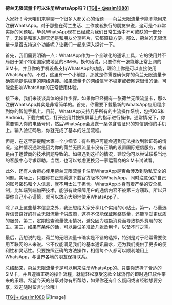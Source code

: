 **荷兰无限流量卡可以注册WhatsApp吗？[[TG💪+ @esim1088](https://t.me/s/esim1088)]**

大家好！今天咱们来聊聊一个很多人都关心的话题——荷兰无限流量卡能不能用来注册WhatsApp。对于那些在荷兰生活、工作或者旅行的朋友来说，这可是个非常实际的问题呢。毕竟WhatsApp现在已经成为我们日常生活中不可或缺的一部分了，无论是和家人聊天还是和朋友分享照片，它都超级方便。那么，荷兰的无限流量卡是否支持这个功能呢？让我们一起来深入探讨一下。

首先，我们需要明确一点：WhatsApp作为一个全球化的通讯工具，它的使用并不局限于某个特定国家或地区的SIM卡。换句话说，只要你有一张能够正常上网的SIM卡，并且你的手机设备支持WhatsApp的功能，理论上你是可以直接使用WhatsApp的。不过，这里有一个小前提，那就是你需要确保你的荷兰无限流量卡确实能提供稳定的网络连接。如果流量卡的网络信号不稳定或者网速很慢的话，可能会影响WhatsApp的正常使用体验。

接下来，我们来谈谈具体的操作步骤。如果你已经拥有一张荷兰无限流量卡，那么注册WhatsApp其实是非常简单的。首先，你需要下载最新的WhatsApp应用程序到你的智能手机上。目前，WhatsApp支持几乎所有的主流操作系统，包括iOS和Android。下载完成后，打开应用并按照屏幕上的指示进行操作。通常情况下，你需要输入你的电话号码，然后WhatsApp会发送一条包含验证码的短信到你的手机上。输入验证码后，你就完成了基本的注册流程。

但是，在这里要提醒大家一个小细节：有些用户可能会遇到无法接收到验证码的情况。这种情况通常是因为你的荷兰无限流量卡没有正确的设置国际短信服务，或者是由于运营商的技术问题导致的。如果遇到这样的情况，建议你可以尝试联系当地的客服中心寻求帮助。当然，也可以考虑更换另一家运营商的SIM卡试试看。

此外，还有人会担心使用荷兰无限流量卡注册WhatsApp是否会涉及到隐私安全的问题。实际上，只要你在正规渠道下载官方版本的WhatsApp，同时注意保护自己的账号密码和个人信息，就不用太过于担忧。WhatsApp本身有着严格的安全机制，比如端到端加密技术，能够有效保障用户的通信内容不被第三方窃取。所以只要你自己小心谨慎，就可以放心大胆地使用WhatsApp了。

除了以上这些基本信息之外，我还想给大家分享几个实用的小贴士。第一，尽量选择信誉良好的荷兰无限流量卡供应商，这样不仅能保证网络质量，还能享受更优质的服务。第二，定期检查流量使用情况，避免因为超额消费而导致额外费用的发生。第三，如果有条件的话，可以尝试多准备几张备用卡，以备不时之需。

最后，我想说的是，荷兰的无限流量卡确实是不错的选择，特别是对于经常需要使用互联网的人来说。它不仅能满足我们的基本通讯需求，还为我们提供了更多的便利性和灵活性。只要按照正确的方法操作，相信每个人都可以顺利地用上WhatsApp，与世界各地的朋友保持联系。

总结起来，荷兰无限流量卡是可以用来注册WhatsApp的。只要你选择了合适的SIM卡，并且遵循正确的操作流程，就能轻松享受这款全球流行的即时通讯软件带来的乐趣。希望今天的分享对你有所帮助，如果你还有什么疑问或者经验想要分享，欢迎随时留言讨论哦！

[[TG💪+ @esim1088](https://t.me/s/esim1088) ![Image](https://i.postimg.cc/4NQfJmqS/Snipaste-2025-05-13-00-14-12.png)]